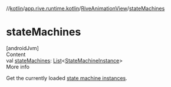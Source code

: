 //[kotlin](../../../index.md)/[app.rive.runtime.kotlin](../index.md)/[RiveAnimationView](index.md)/[stateMachines](state-machines.md)



# stateMachines  
[androidJvm]  
Content  
val [stateMachines](state-machines.md): [List](https://kotlinlang.org/api/latest/jvm/stdlib/kotlin.collections/-list/index.html)<[StateMachineInstance](../../app.rive.runtime.kotlin.core/-state-machine-instance/index.md)>  
More info  


Get the currently loaded [state machine instances](../../app.rive.runtime.kotlin.core/-state-machine-instance/index.md).

  



